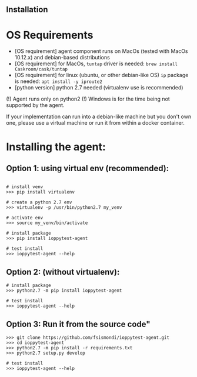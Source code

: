 Installation
------------

# OS Requirements

- [OS requirement] agent component runs on MacOs (tested with MacOs 10.12.x) and debian-based distributions
- [OS requirement] for MacOs, `tuntap` driver is needed: `brew install Caskroom/cask/tuntap`
- [OS requirement] for linux  (ubuntu, or other debian-like OS) `ip` package is needed: `apt install -y iproute2`
- [python version] python 2.7 needed (virtualenv use is recommended)

(!) Agent runs only on python2
(!) Windows is for the time being not supported by the agent.

If your implementation can run into a debian-like machine but you don't own one, please use a virtual machine 
or run it from within a docker container.

# Installing the agent:

## Option 1: using virtual env (recommended):

```

# install venv
>>> pip install virtualenv 

# create a python 2.7 env
>>> virtualenv -p /usr/bin/python2.7 my_venv 

# activate env
>>> source my_venv/bin/activate

# install package
>>> pip install ioppytest-agent 

# test install
>>> ioppytest-agent --help
```


## Option 2: (without virtualenv):

```
# install package
>>> python2.7 -m pip install ioppytest-agent

# test install
>>> ioppytest-agent --help
```

## Option 3: Run it from the source code"
 
```
>>> git clone https://github.com/fsismondi/ioppytest-agent.git
>>> cd ioppytest-agent
>>> python2.7 -m pip install -r requirements.txt
>>> python2.7 setup.py develop

# test install
>>> ioppytest-agent --help
```
